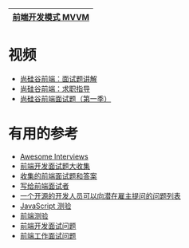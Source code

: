 

[前端开发模式 MVVM](https://github.com/stevenli91748/Frontend/blob/master/%E5%89%8D%E7%AB%AF%E5%BC%80%E5%8F%91%E6%A8%A1%E5%BC%8F%20MVVM.md)|
---|





# 视频
* [尚硅谷前端：面试题讲解](https://www.bilibili.com/video/av67520940?from=search&seid=3761726523875051382)
* [尚硅谷前端：求职指导](https://www.bilibili.com/video/av67569067?from=search&seid=1207868749551698080)
* [尚硅谷前端面试题（第一季）](https://www.bilibili.com/video/av35041371?from=search&seid=3761726523875051382)



# 有用的参考

 * [Awesome Interviews](https://github.com/MaximAbramchuck/awesome-interview-questions)
 * [前端开发面试题大收集](https://github.com/paddingme/Front-end-Web-Development-Interview-Question)
 * [收集的前端面试题和答案](https://github.com/qiu-deqing/FE-interview)
 * [写给前端面试者](https://www.w3cplus.com/css/write-to-front-end-developer-interview.html)
 * [一个开源的开发人员可以向潜在雇主提问的问题列表](https://github.com/Twipped/InterviewThis)
 * [JavaScript 测验](http://davidshariff.com/js-quiz/)
 * [前端测验](http://davidshariff.com/quiz/)
 * [前端开发面试问题](http://thatjsdude.com/interview/index.html)
 * [前端工作面试问题](https://h5bp.github.io/Front-end-Developer-Interview-Questions/)
